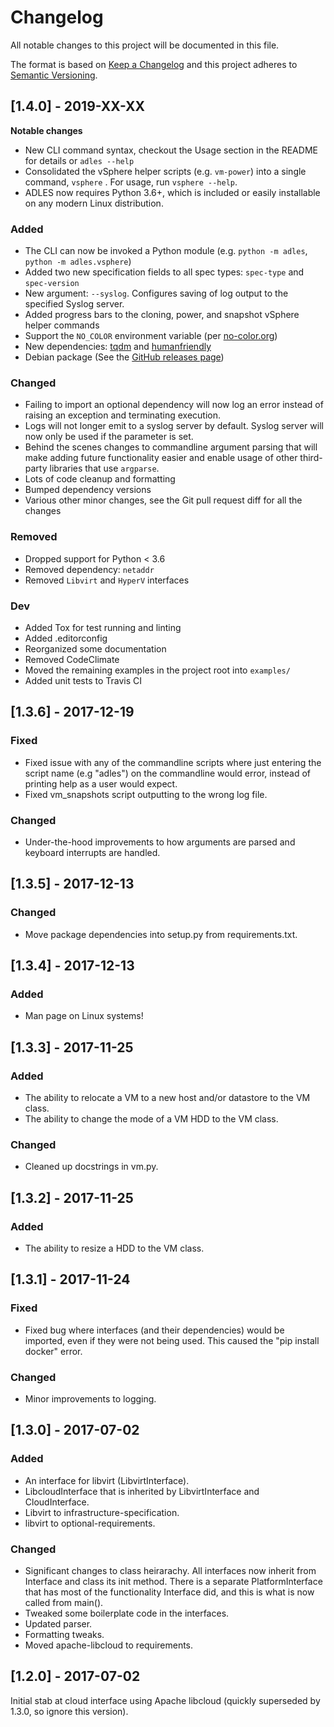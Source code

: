 # Changelog
All notable changes to this project will be documented in this file.

The format is based on [Keep a Changelog](http://keepachangelog.com/en/1.0.0/)
and this project adheres to [Semantic Versioning](http://semver.org/spec/v2.0.0.html).

## [1.4.0] - 2019-XX-XX

**Notable changes**
- New CLI command syntax, checkout the Usage section in the README for details or `adles --help`
- Consolidated the vSphere helper scripts (e.g. `vm-power`) into a single command, `vsphere` . For usage, run `vsphere --help`.
- ADLES now requires Python 3.6+, which is included or easily installable on any modern Linux distribution.

### Added
- The CLI can now be invoked a Python module (e.g. `python -m adles`, `python -m adles.vsphere`)
- Added two new specification fields to all spec types: `spec-type` and `spec-version`
- New argument: `--syslog`. Configures saving of log output to the specified Syslog server.
- Added progress bars to the cloning, power, and snapshot vSphere helper commands
- Support the `NO_COLOR` environment variable (per [no-color.org](https://no-color.org/))
- New dependencies: [tqdm](https://github.com/tqdm/tqdm) and [humanfriendly](https://pypi.org/project/humanfriendly/)
- Debian package (See the [GitHub releases page](https://github.com/GhostofGoes/ADLES/releases))

### Changed
- Failing to import an optional dependency will now log an error instead
of raising an exception and terminating execution.
- Logs will not longer emit to a syslog server by default.
Syslog server will now only be used if the parameter is set.
- Behind the scenes changes to commandline argument parsing that will
make adding future functionality easier and enable usage of other
third-party libraries that use `argparse`.
- Lots of code cleanup and formatting
- Bumped dependency versions
- Various other minor changes, see the Git pull request diff for all the changes

### Removed
- Dropped support for Python < 3.6
- Removed dependency: `netaddr`
- Removed `Libvirt` and `HyperV` interfaces

### Dev
- Added Tox for test running and linting
- Added .editorconfig
- Reorganized some documentation
- Removed CodeClimate
- Moved the remaining examples in the project root into `examples/`
- Added unit tests to Travis CI

## [1.3.6] - 2017-12-19
### Fixed
- Fixed issue with any of the commandline scripts where just entering
 the script name (e.g "adles") on the commandline would error,
 instead of printing help as a user would expect.
- Fixed vm_snapshots script outputting to the wrong log file.

### Changed
- Under-the-hood improvements to how arguments are parsed
and keyboard interrupts are handled.


## [1.3.5] - 2017-12-13
### Changed
- Move package dependencies into setup.py from requirements.txt.


## [1.3.4] - 2017-12-13
### Added
- Man page on Linux systems!


## [1.3.3] - 2017-11-25
### Added
- The ability to relocate a VM to a new host and/or datastore to the VM class.
- The ability to change the mode of a VM HDD to the VM class.

### Changed
- Cleaned up docstrings in vm.py.


## [1.3.2] - 2017-11-25
### Added
- The ability to resize a HDD to the VM class.


## [1.3.1] - 2017-11-24
### Fixed
- Fixed bug where interfaces (and their dependencies) would be imported,
even if they were not being used. This caused the "pip install docker" error.

### Changed
- Minor improvements to logging.


## [1.3.0] - 2017-07-02
### Added
- An interface for libvirt (LibvirtInterface).
- LibcloudInterface that is inherited by LibvirtInterface and CloudInterface.
- Libvirt to infrastructure-specification.
- libvirt to optional-requirements.

### Changed
- Significant changes to class heirarachy. All interfaces now inherit from Interface and class its init method.
There is a separate PlatformInterface that has most of the functionality Interface did, and this is what is now called from main().
- Tweaked some boilerplate code in the interfaces.
- Updated parser.
- Formatting tweaks.
- Moved apache-libcloud to requirements.


## [1.2.0] - 2017-07-02
Initial stab at cloud interface using Apache libcloud
(quickly superseded by 1.3.0, so ignore this version).

